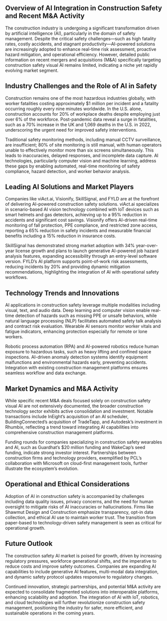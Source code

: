 ## Overview of AI Integration in Construction Safety and Recent M&A Activity
The construction industry is undergoing a significant transformation driven by artificial intelligence (AI), particularly in the domain of safety management. Despite the critical safety challenges—such as high fatality rates, costly accidents, and stagnant productivity—AI-powered solutions are increasingly adopted to enhance real-time risk assessment, proactive hazard mitigation, and operational efficiency. However, detailed public information on recent mergers and acquisitions (M&A) specifically targeting construction safety visual AI remains limited, indicating a niche yet rapidly evolving market segment.

## Industry Challenges and the Role of AI in Safety
Construction remains one of the most hazardous industries globally, with worker fatalities costing approximately $1 million per incident and a fatality occurring roughly every nine minutes worldwide. In the U.S. alone, construction accounts for 20% of workplace deaths despite employing just over 6% of the workforce. Post-pandemic data reveal a surge in fatalities, such as a 70% increase in the UK and 1,069 deaths in the U.S. in 2022, underscoring the urgent need for improved safety interventions.

Traditional safety monitoring methods, including manual CCTV surveillance, are insufficient; 80% of site monitoring is still manual, with human operators unable to effectively monitor more than six screens simultaneously. This leads to inaccuracies, delayed responses, and incomplete data capture. AI technologies, particularly computer vision and machine learning, address these gaps by enabling automated, real-time monitoring of safety compliance, hazard detection, and worker behavior analysis.

## Leading AI Solutions and Market Players
Companies like viAct.ai, Visionify, SkillSignal, and FYLD are at the forefront of delivering AI-powered construction safety solutions. viAct.ai specializes in scenario-based AI vision technology combined with IoT devices such as smart helmets and gas detectors, achieving up to a 95% reduction in accidents and significant cost savings. Visionify offers AI-driven real-time monitoring of fall protection, PPE compliance, and restricted zone access, reporting a 65% reduction in safety incidents and measurable financial benefits including a 15% reduction in insurance costs.

SkillSignal has demonstrated strong market adoption with 34% year-over-year license growth and plans to launch generative AI-powered job hazard analysis features, expanding accessibility through an entry-level software version. FYLD’s AI platform supports point-of-work risk assessments, reducing incidents by 20% and providing dynamic mitigation recommendations, highlighting the integration of AI with operational safety workflows.

## Technology Trends and Innovations
AI applications in construction safety leverage multiple modalities including visual, text, and audio data. Deep learning and computer vision enable real-time detection of hazards such as missing PPE or unsafe behaviors, while natural language processing (NLP) facilitates automated safety talk analysis and contract risk evaluation. Wearable AI sensors monitor worker vitals and fatigue indicators, enhancing protection especially for remote or lone workers.

Robotic process automation (RPA) and AI-powered robotics reduce human exposure to hazardous tasks, such as heavy lifting and confined space inspections. AI-driven anomaly detection systems identify equipment malfunctions and environmental hazards early, preventing accidents. Integration with existing construction management platforms ensures seamless workflow and data exchange.

## Market Dynamics and M&A Activity
While specific recent M&A deals focused solely on construction safety visual AI are not extensively documented, the broader construction technology sector exhibits active consolidation and investment. Notable transactions include InEight’s acquisition of an AI scheduler, BuildingConnected’s acquisition of TradeTapp, and Autodesk’s investment in Rhumbix, reflecting a trend toward integrating AI capabilities into comprehensive construction management platforms.

Funding rounds for companies specializing in construction safety wearables and AI, such as Guardhat’s $20 million funding and WakeCap’s seed funding, indicate strong investor interest. Partnerships between construction firms and technology providers, exemplified by PCL’s collaboration with Microsoft on cloud-first management tools, further illustrate the ecosystem’s evolution.

## Operational and Ethical Considerations
Adoption of AI in construction safety is accompanied by challenges including data quality issues, privacy concerns, and the need for human oversight to mitigate risks of AI inaccuracies or hallucinations. Firms like Shawmut Design and Construction emphasize transparency, opt-in data collection, and ethical AI use to maintain worker trust. The transition from paper-based to technology-driven safety management is seen as critical for operational growth.

## Future Outlook
The construction safety AI market is poised for growth, driven by increasing regulatory pressures, workforce generational shifts, and the imperative to reduce costs and improve safety outcomes. Companies are expanding AI capabilities to include generative AI features, multi-modal data integration, and dynamic safety protocol updates responsive to regulatory changes.

Continued innovation, strategic partnerships, and potential M&A activity are expected to consolidate fragmented solutions into interoperable platforms, enhancing scalability and adoption. The integration of AI with IoT, robotics, and cloud technologies will further revolutionize construction safety management, positioning the industry for safer, more efficient, and sustainable operations in the coming years.